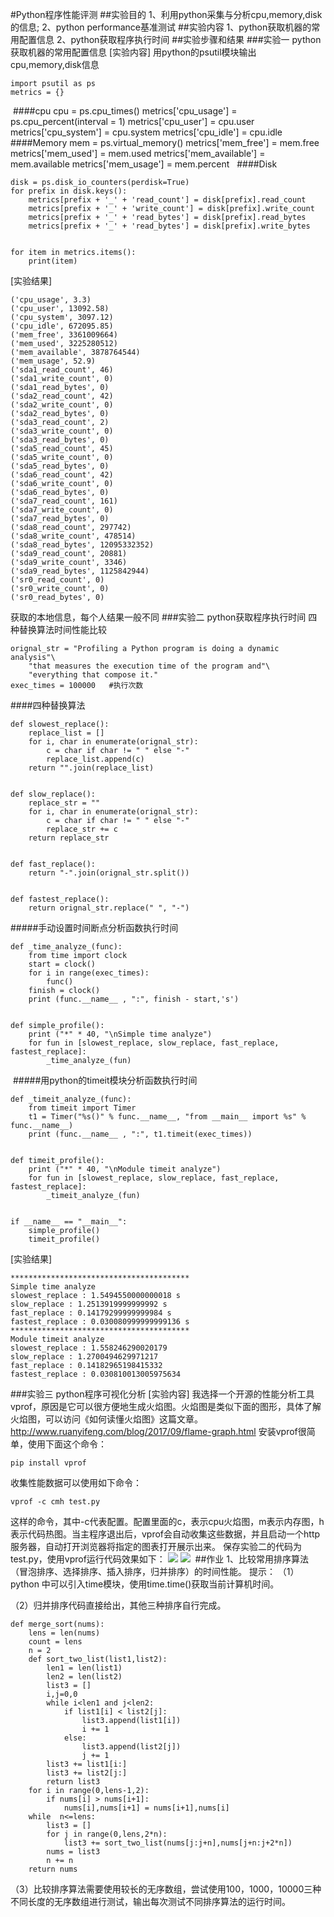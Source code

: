 #Python程序性能评测
##实验目的
1、利用python采集与分析cpu,memory,disk的信息;
2、python performance基准测试
##实验内容
1、python获取机器的常用配置信息
2、python获取程序执行时间
##实验步骤和结果
###实验一 python获取机器的常用配置信息
[实验内容]
用python的psutil模块输出cpu,memory,disk信息
	
	import psutil as ps
	metrics = {}
​
####cpu
	cpu = ps.cpu_times()
	metrics['cpu_usage'] = ps.cpu_percent(interval = 1)
	metrics['cpu_user'] = cpu.user
	metrics['cpu_system'] = cpu.system
	metrics['cpu_idle'] = cpu.idle
​
####Memory
	mem = ps.virtual_memory()
	metrics['mem_free'] = mem.free
	metrics['mem_used'] = mem.used
	metrics['mem_available'] = mem.available
	metrics['mem_usage'] = mem.percent
​
​
####Disk

```
disk = ps.disk_io_counters(perdisk=True)
for prefix in disk.keys():
    metrics[prefix + '_' + 'read_count'] = disk[prefix].read_count
    metrics[prefix + '_' + 'write_count'] = disk[prefix].write_count
    metrics[prefix + '_' + 'read_bytes'] = disk[prefix].read_bytes
    metrics[prefix + '_' + 'read_bytes'] = disk[prefix].write_bytes
​
​
for item in metrics.items():
    print(item)
```
[实验结果]

```
('cpu_usage', 3.3)
('cpu_user', 13092.58)
('cpu_system', 3097.12)
('cpu_idle', 672095.85)
('mem_free', 3361009664)
('mem_used', 3225280512)
('mem_available', 3878764544)
('mem_usage', 52.9)
('sda1_read_count', 46)
('sda1_write_count', 0)
('sda1_read_bytes', 0)
('sda2_read_count', 42)
('sda2_write_count', 0)
('sda2_read_bytes', 0)
('sda3_read_count', 2)
('sda3_write_count', 0)
('sda3_read_bytes', 0)
('sda5_read_count', 45)
('sda5_write_count', 0)
('sda5_read_bytes', 0)
('sda6_read_count', 42)
('sda6_write_count', 0)
('sda6_read_bytes', 0)
('sda7_read_count', 161)
('sda7_write_count', 0)
('sda7_read_bytes', 0)
('sda8_read_count', 297742)
('sda8_write_count', 478514)
('sda8_read_bytes', 12095332352)
('sda9_read_count', 20881)
('sda9_write_count', 3346)
('sda9_read_bytes', 1125842944)
('sr0_read_count', 0)
('sr0_write_count', 0)
('sr0_read_bytes', 0)
```

获取的本地信息，每个人结果一般不同
###实验二 python获取程序执行时间
四种替换算法时间性能比较

```
orignal_str = "Profiling a Python program is doing a dynamic analysis"\
    "that measures the execution time of the program and"\
    "everything that compose it."
exec_times = 100000   #执行次数
```

####四种替换算法

```
def slowest_replace():
    replace_list = []
    for i, char in enumerate(orignal_str):
        c = char if char != " " else "-"
        replace_list.append(c)
    return "".join(replace_list)
​
​
def slow_replace():
    replace_str = ""
    for i, char in enumerate(orignal_str):
        c = char if char != " " else "-"
        replace_str += c
    return replace_str
​
​
def fast_replace():
    return "-".join(orignal_str.split())
​
​
def fastest_replace():
    return orignal_str.replace(" ", "-")
```

#####手动设置时间断点分析函数执行时间

```
def _time_analyze_(func):
    from time import clock
    start = clock()
    for i in range(exec_times):
        func()
    finish = clock()
    print (func.__name__ , ":", finish - start,'s')
​
​
def simple_profile():
    print ("*" * 40, "\nSimple time analyze")
    for fun in [slowest_replace, slow_replace, fast_replace, fastest_replace]:
        _time_analyze_(fun)
```
​
#####用python的timeit模块分析函数执行时间


```
def _timeit_analyze_(func):
    from timeit import Timer
    t1 = Timer("%s()" % func.__name__, "from __main__ import %s" % func.__name__)
    print (func.__name__ , ":", t1.timeit(exec_times))
​
​
def timeit_profile():
    print ("*" * 40, "\nModule timeit analyze")
    for fun in [slowest_replace, slow_replace, fast_replace, fastest_replace]:
        _timeit_analyze_(fun)
​
​
if __name__ == "__main__":
    simple_profile()
    timeit_profile()
```

[实验结果]

```
**************************************** 
Simple time analyze
slowest_replace : 1.5494550000000018 s
slow_replace : 1.2513919999999992 s
fast_replace : 0.14179299999999984 s
fastest_replace : 0.030080999999999136 s
**************************************** 
Module timeit analyze
slowest_replace : 1.558246290020179
slow_replace : 1.2700494629971217
fast_replace : 0.14182965198415332
fastest_replace : 0.030810013005975634
```
###实验三 python程序可视化分析
[实验内容]
我选择一个开源的性能分析工具vprof，原因是它可以很方便地生成火焰图。火焰图是类似下面的图形，具体了解火焰图，可以访问《如何读懂火焰图》这篇文章。
http://www.ruanyifeng.com/blog/2017/09/flame-graph.html
安装vprof很简单，使用下面这个命令：
	
	pip install vprof

收集性能数据可以使用如下命令：
	
	vprof -c cmh test.py

这样的命令，其中-c代表配置。配置里面的c，表示cpu火焰图，m表示内存图，h表示代码热图。当主程序退出后，vprof会自动收集这些数据，并且启动一个http服务器，自动打开浏览器将指定的图表打开展示出来。
保存实验二的代码为test.py，使用vprof运行代码效果如下：
​​![](pic/4.1.png)
​​![](pic/4.2.png)
​​
##作业
1、比较常用排序算法（冒泡排序、选择排序、插入排序，归并排序）的时间性能。
提示：
（1）python 中可以引入time模块，使用time.time()获取当前计算机时间。

（2）归并排序代码直接给出，其他三种排序自行完成。

```
def merge_sort(nums):
    lens = len(nums)
    count = lens
    n = 2
    def sort_two_list(list1,list2):
        len1 = len(list1)
        len2 = len(list2)
        list3 = []
        i,j=0,0
        while i<len1 and j<len2:
            if list1[i] < list2[j]:
                list3.append(list1[i])
                i += 1
            else:
                list3.append(list2[j])
                j += 1
        list3 += list1[i:]
        list3 += list2[j:]
        return list3
    for i in range(0,lens-1,2):
        if nums[i] > nums[i+1]:
            nums[i],nums[i+1] = nums[i+1],nums[i]
    while  n<=lens:
        list3 = []
        for j in range(0,lens,2*n):
            list3 += sort_two_list(nums[j:j+n],nums[j+n:j+2*n])
        nums = list3
        n += n
    return nums
```
（3）比较排序算法需要使用较长的无序数组，尝试使用100，1000，10000三种不同长度的无序数组进行测试，输出每次测试不同排序算法的运行时间。

​

